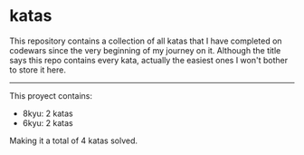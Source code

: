 # katas

This repository contains a collection of all katas that I have completed on codewars since the very beginning of my journey on it.
Although the title says this repo contains every kata, actually the easiest ones I won't bother to store it here.

--- 

This proyect contains:

- 8kyu: 2 katas
- 6kyu: 2 katas

Making it a total of 4 katas solved.
